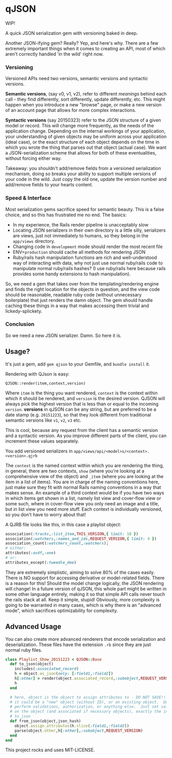 qJSON
==========
WIP!

A quick JSON serialization gem with versioning baked in deep.

Another JSON-ifying gem?  Really?  Yep, and here's why.  There are a few extremely
important things when it comes to creating an API, most of which aren't correctly
handled 'in the wild' right now.

### Versioning

Versioned APIs need two versions, semantic versions and syntactic versions.

**Semantic versions**, (say v0, v1, v2), refer to different _meanings_ behind
each call - they find differently, sort differently, update differently, etc.
This might happen when you introduce a new "browse" page, or make a new version
of an account page that allows for more complex interactions.

**Syntactic versions** (say 20150323) refer to the JSON structure of a given
model or record.  This will change more frequently, as the needs of the
application change.  Depending on the internal workings of your application,
your understanding of given objects may be uniform across your application
(ideal case), or the exact structure of each object depends on the time in which
you wrote the thing that parses out that object (actual case).  We want a
JSON-serialization scheme that allows for both of these eventualities, without
forcing either way.

Takeaway: you shouldn't add/remove fields from a versioned serialization
mechanism, doing so breaks your ability to support multiple versions of your
code in the wild.  Just copy the old one, update the version number and
add/remove fields to your hearts content.

### Speed & Interface

Most serialization gems sacrifice speed for semantic beauty.  This is a false
choice, and so this has frustrated me no end.  The basics:

- In my experience, the Rails render pipeline is unacceptably slow
- Locating JSON serializers in their own directory is a little silly,
  serializers are views, just not immediately to humans, so they belong in the
  `app/views` directory.
- Changing code in `development` mode should render the most recent file
- ENV=`production` should cache all methods for rendering JSON
- Ruby/rails hash manipulation functions are rich and well-understood way of
  interacting with data, why not just use normal ruby/rails code to manipulate
  normal ruby/rails hashes?  (I use ruby/rails here because rails provides some
  handy extensions to hash manipulation).

So, we need a gem that takes over from the templating/rendering engine and finds
the right location for the objects in question, and the view code should be
reasonable, readable ruby code (without unnecessary boilerplate) that just
renders the damn object.  The gem should handle caching these things in a way
that makes accessing them trivial and lickedy-splickety.

### Conclusion

So we need a new JSON serializer.  Damn.  So here it is.

## Usage?

It's just a gem, add `gem qjson` to your Gemfile, and `bundle install` it.

Rendering with QJson is easy:

`QJSON::render(item,context,version)`

Where `item` is the thing you want rendered, `context` is the context within
which it should be rendered, and `version` is the desired version.  QJSON will
always pick the highest version that is less than or equal to the incoming
`version`.  **versions** in qJSON can be any string, but are preferred to be
a date stamp (e.g. `20151223`), so that they look different from traditional
semantic versions like `v1`, `v2`, `v3` etc.

This is cool, because any request from the client has a semantic version and a
syntactic version.  As you improve different parts of the client, you can
increment these values separately.

You add versioned serializers in `app/views/api/<model>s/<context>.<version>.qjrb`

The `context` is the named context within which you are rendering the thing, in
general, there are two contexts, `show` (where you're looking at a comprehensive
view of the object) and `_item` (where you are looking at the item in a list of
items).  You are in charge of the naming conventions here, just make sure they
fit with normal Rails naming conventions in a way that makes sense.  An example
of a third context would be if you have two ways in which items get shown in a
list, namely list view and cover-flow view or some such, where in cover-flow view
you only need an image and a title, but in list view you need more stuff.  Each
context is individually versioned, so you don't have to worry about that!

A QJRB file looks like this, in this case a playlist object:

```ruby
association(:tracks,:list_item,THIS_VERSION,{ limit: 10 })
association(:watchers,:names_and_ids,REQUEST_VERSION,{ limit: 4 })
association_count(:watchers_count,:watchers);
# either:
attributes(:asdf,:one)
# or:
attributes_except(:tweedle_dee)
```

They are extremely simplistic, aiming to solve 80% of the cases easily.  There
is NO support for accessing derivative or model-related fields.  There is a reason
for this!  Should the model change logically, the JSON rendering will change!
In a future version of qJSON, this whole part might be written in some other
language entirely, making it so that simple API calls never touch the rails stack
at all.  Keep it simple, stupid!  Obviously, more complexity is going to be
warranted in many cases, which is why there is an "advanced mode", which
sacrifices optimizability for complexity.

## Advanced Usage

You can also create more advanced renderers that encode serialization and
deserialization.  These files have the extension `.rb` since they are just normal
ruby files.

```ruby
class Playlist_Show_20151223 < QJSON::Base
  def to_json(object)
    includes(:associated_record)
    h = object.as_json(only: [:field1,:field2])
    h[:other] = render(object.associated_record,:subobject,REQUEST_VERSION)
    h    
  end

  # here, object is the object to assign attributes to - DO NOT SAVE!!!
  # it could be a "new" object (without ID), or an existing object.  Do not
  # perform validations, authorization, or anything else.  Just set values
  # on the object (and associated if necessary objects), exactly the inverse of
  # to_json
  def from_json(object,json_hash)
    object.assign_attributes(h.slice(:field1,:field2))
    parse(object.other,h[:other],:subobject,REQUEST_VERSION)
  end
end
```





This project rocks and uses MIT-LICENSE.

